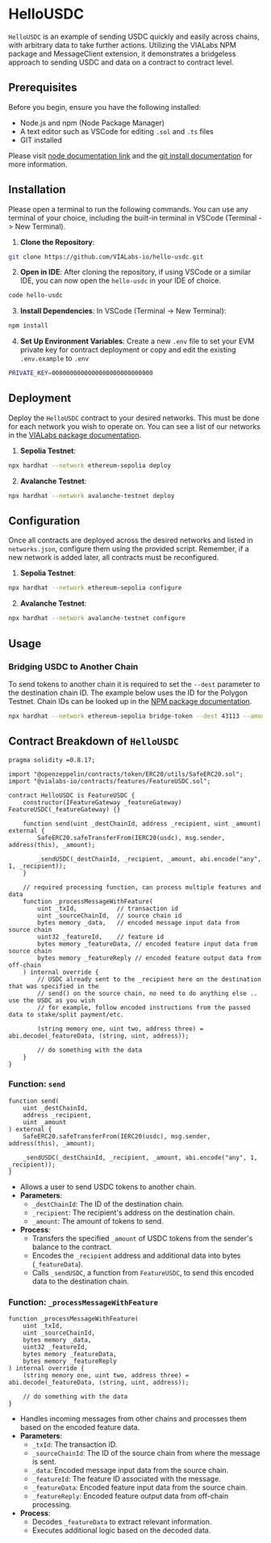 # HelloUSDC

`HelloUSDC` is an example of sending USDC quickly and easily across chains, with arbitrary data to take further actions. Utilizing the VIALabs NPM package and MessageClient extension, it demonstrates a bridgeless approach to sending USDC and data on a contract to contract level.

## Prerequisites

Before you begin, ensure you have the following installed:
- Node.js and npm (Node Package Manager)
- A text editor such as VSCode for editing `.sol` and `.ts` files
- GIT installed

Please visit [node documentation link](https://docs.npmjs.com/downloading-and-installing-node-js-and-npm) and the [git install documentation](https://git-scm.com/book/en/v2/Getting-Started-Installing-Git) for more information.

## Installation

Please open a terminal to run the following commands. You can use any terminal of your choice, including the built-in terminal in VSCode (Terminal -> New Terminal).

1. **Clone the Repository**: 
```bash
git clone https://github.com/VIALabs-io/hello-usdc.git
```

2. **Open in IDE**: 
After cloning the repository, if using VSCode or a similar IDE, you can now open the `hello-usdc` in your IDE of choice.
```bash
code hello-usdc
```

3. **Install Dependencies**: 
In VSCode (Terminal -> New Terminal):
```bash
npm install
```

4. **Set Up Environment Variables**:
Create a new `.env` file to set your EVM private key for contract deployment or copy and edit the existing `.env.example` to `.env`
```bash
PRIVATE_KEY=0000000000000000000000000000
```

## Deployment

Deploy the `HelloUSDC` contract to your desired networks. This must be done for each network you wish to operate on. You can see a list of our networks in the [VIALabs package documentation](https://developer.vialabs.io/general/supported-networks).

1. **Sepolia Testnet**:
```bash
npx hardhat --network ethereum-sepolia deploy
```

2. **Avalanche Testnet**:
```bash
npx hardhat --network avalanche-testnet deploy
```

## Configuration

Once all contracts are deployed across the desired networks and listed in `networks.json`, configure them using the provided script. Remember, if a new network is added later, all contracts must be reconfigured.

1. **Sepolia Testnet**:
```bash
npx hardhat --network ethereum-sepolia configure
```

2. **Avalanche Testnet**:
```bash
npx hardhat --network avalanche-testnet configure
```

## Usage

### Bridging USDC to Another Chain

To send tokens to another chain it is required to set the `--dest` parameter to the destination chain ID. The example below uses the ID for the Polygon Testnet. Chain IDs can be looked up in the [NPM package documentation](https://github.com/VIALabs-io/contracts?tab=readme-ov-file#testnets).

```bash
npx hardhat --network ethereum-sepolia bridge-token --dest 43113 --amount 50
```

## Contract Breakdown of `HelloUSDC`


```solidity
pragma solidity =0.8.17;

import "@openzeppelin/contracts/token/ERC20/utils/SafeERC20.sol";
import "@vialabs-io/contracts/features/FeatureUSDC.sol";

contract HelloUSDC is FeatureUSDC {
    constructor(IFeatureGateway _featureGateway) FeatureUSDC(_featureGateway) {}
    
    function send(uint _destChainId, address _recipient, uint _amount) external {
        SafeERC20.safeTransferFrom(IERC20(usdc), msg.sender, address(this), _amount);

        _sendUSDC(_destChainId, _recipient, _amount, abi.encode("any", 1, _recipient));
    }

    // required processing function, can process multiple features and data
    function _processMessageWithFeature(
        uint _txId,           // transaction id
        uint _sourceChainId,  // source chain id
        bytes memory _data,   // encoded message input data from source chain
        uint32 _featureId,    // feature id
        bytes memory _featureData, // encoded feature input data from source chain
        bytes memory _featureReply // encoded feature output data from off-chain
    ) internal override {
        // USDC already sent to the _recipient here on the destination that was specified in the
        // send() on the source chain, no need to do anything else .. use the USDC as you wish
        // for example, follow encoded instructions from the passed data to stake/split payment/etc.

        (string memory one, uint two, address three) = abi.decode(_featureData, (string, uint, address));

        // do something with the data
    }
}
```

### Function: `send`

```solidity
function send(
    uint _destChainId, 
    address _recipient, 
    uint _amount
) external {
    SafeERC20.safeTransferFrom(IERC20(usdc), msg.sender, address(this), _amount);

    _sendUSDC(_destChainId, _recipient, _amount, abi.encode("any", 1, _recipient));
}
```

- Allows a user to send USDC tokens to another chain.
- **Parameters**:
  - `_destChainId`: The ID of the destination chain.
  - `_recipient`: The recipient's address on the destination chain.
  - `_amount`: The amount of tokens to send.
- **Process**:
  - Transfers the specified `_amount` of USDC tokens from the sender's balance to the contract.
  - Encodes the `_recipient` address and additional data into bytes (`_featureData`).
  - Calls `_sendUSDC`, a function from `FeatureUSDC`, to send this encoded data to the destination chain.

### Function: `_processMessageWithFeature`

```solidity
function _processMessageWithFeature(
    uint _txId,           
    uint _sourceChainId,  
    bytes memory _data,   
    uint32 _featureId,    
    bytes memory _featureData, 
    bytes memory _featureReply 
) internal override {
    (string memory one, uint two, address three) = abi.decode(_featureData, (string, uint, address));

    // do something with the data
}
```

- Handles incoming messages from other chains and processes them based on the encoded feature data.
- **Parameters**:
  - `_txId`: The transaction ID.
  - `_sourceChainId`: The ID of the source chain from where the message is sent.
  - `_data`: Encoded message input data from the source chain.
  - `_featureId`: The feature ID associated with the message.
  - `_featureData`: Encoded feature input data from the source chain.
  - `_featureReply`: Encoded feature output data from off-chain processing.
- **Process**:
  - Decodes `_featureData` to extract relevant information.
  - Executes additional logic based on the decoded data.
